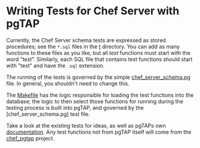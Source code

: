 Writing Tests for Chef Server with pgTAP
========================================

Currently, the Chef Server schema tests are expressed as stored
procedures; see the `*.sql` files in the [t](../t) directory.  You can add
as many functions to these files as you like, but all _test_ functions
must start with the word "test".  Similarly, each SQL file that
contains test functions should start with "test" and have the `.sql`
extension.

The running of the tests is governed by the simple
[chef_server_schema.pg](../t/chef_server_schema.pg) file.  In general,
you shouldn't need to change this.

The [Makefile](../Makefile) has the logic responsible for loading the
test functions into the database; the logic to then select those
functions for running during the testing process is built into pgTAP,
and governed by the [chef_server_schema.pg] test file.

Take a look at the existing tests for ideas, as well as pgTAPs own
[documentation](http://pgtap.org/documentation.html).  Any test
functions not from pgTAP itself will come from the
[chef_pgtap](http://github.com/opscode/chef_pgtap) project.
